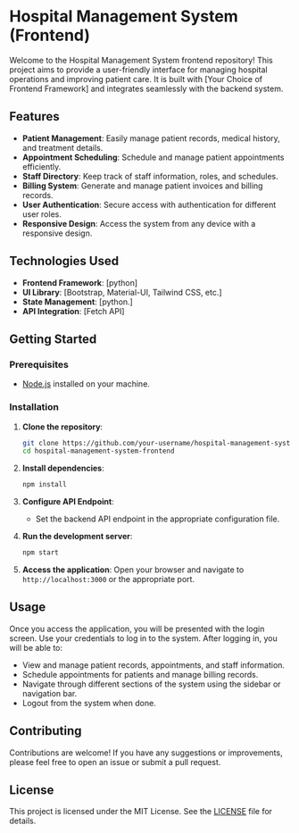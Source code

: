 
# Hospital Management System (Frontend)

Welcome to the Hospital Management System frontend repository! This project aims to provide a user-friendly interface for managing hospital operations and improving patient care. It is built with [Your Choice of Frontend Framework] and integrates seamlessly with the backend system.

## Features

- **Patient Management**: Easily manage patient records, medical history, and treatment details.
- **Appointment Scheduling**: Schedule and manage patient appointments efficiently.
- **Staff Directory**: Keep track of staff information, roles, and schedules.
- **Billing System**: Generate and manage patient invoices and billing records.
- **User Authentication**: Secure access with authentication for different user roles.
- **Responsive Design**: Access the system from any device with a responsive design.

## Technologies Used

- **Frontend Framework**: [python]
- **UI Library**: [Bootstrap, Material-UI, Tailwind CSS, etc.]
- **State Management**: [python.]
- **API Integration**: [Fetch API]

## Getting Started

### Prerequisites

- [Node.js](https://nodejs.org/) installed on your machine.

### Installation

1. **Clone the repository**:
   ```sh
   git clone https://github.com/your-username/hospital-management-system-frontend.git
   cd hospital-management-system-frontend
   ```

2. **Install dependencies**:
   ```sh
   npm install
   ```

3. **Configure API Endpoint**:
   - Set the backend API endpoint in the appropriate configuration file.

4. **Run the development server**:
   ```sh
   npm start
   ```

5. **Access the application**:
   Open your browser and navigate to `http://localhost:3000` or the appropriate port.

## Usage

Once you access the application, you will be presented with the login screen. Use your credentials to log in to the system. After logging in, you will be able to:

- View and manage patient records, appointments, and staff information.
- Schedule appointments for patients and manage billing records.
- Navigate through different sections of the system using the sidebar or navigation bar.
- Logout from the system when done.

## Contributing

Contributions are welcome! If you have any suggestions or improvements, please feel free to open an issue or submit a pull request.

## License

This project is licensed under the MIT License. See the [LICENSE](LICENSE) file for details.


